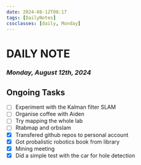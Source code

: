 ```yaml
---
date: 2024-08-12T08:17
tags: [DailyNotes]
cssclasses: [daily, Monday]
---
```

# DAILY NOTE
### *Monday, August 12th, 2024*

## Ongoing Tasks

- [ ] Experiment with the Kalman filter SLAM
- [ ] Organise coffee with Aiden
- [ ] Try mapping the whole lab
- [ ] Rtabmap and orbslam
- [x] Transfered github repos to personal account
- [x] Got probalistic robotics book from library
- [x] Mining meeting
- [x] Did a simple test with the car for hole detection